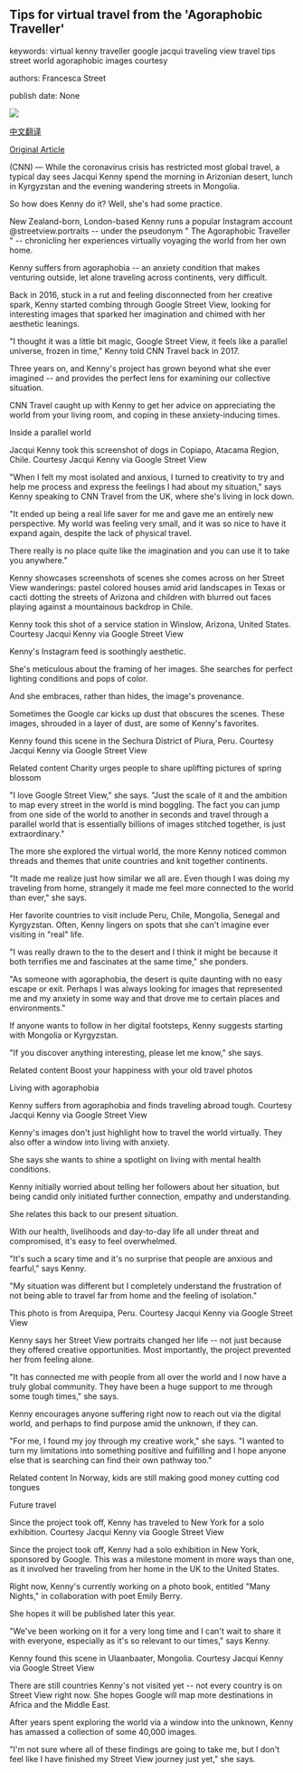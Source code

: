 ## Tips for virtual travel from the 'Agoraphobic Traveller'

keywords: virtual kenny traveller google jacqui traveling view travel tips street world agoraphobic images courtesy

authors: Francesca Street

publish date: None

![](https://cdn.cnn.com/cnnnext/dam/assets/200407122157-agoraphobic-traveller-tease-super-tease.jpg)

[中文翻译](Tips%20for%20virtual%20travel%20from%20the%20%27Agoraphobic%20Traveller%27_zh.md)

[Original Article](https://edition.cnn.com/travel/article/street-view-traveler-tips/index.html)

(CNN) — While the coronavirus crisis has restricted most global travel, a typical day sees Jacqui Kenny spend the morning in Arizonian desert, lunch in Kyrgyzstan and the evening wandering streets in Mongolia.

So how does Kenny do it? Well, she's had some practice.

New Zealand-born, London-based Kenny runs a popular Instagram account @streetview.portraits -- under the pseudonym " The Agoraphobic Traveller " -- chronicling her experiences virtually voyaging the world from her own home.

Kenny suffers from agoraphobia -- an anxiety condition that makes venturing outside, let alone traveling across continents, very difficult.

Back in 2016, stuck in a rut and feeling disconnected from her creative spark, Kenny started combing through Google Street View, looking for interesting images that sparked her imagination and chimed with her aesthetic leanings.

"I thought it was a little bit magic, Google Street View, it feels like a parallel universe, frozen in time," Kenny told CNN Travel back in 2017.

Three years on, and Kenny's project has grown beyond what she ever imagined -- and provides the perfect lens for examining our collective situation.

CNN Travel caught up with Kenny to get her advice on appreciating the world from your living room, and coping in these anxiety-inducing times.

Inside a parallel world

Jacqui Kenny took this screenshot of dogs in Copiapo, Atacama Region, Chile. Courtesy Jacqui Kenny via Google Street View

"When I felt my most isolated and anxious, I turned to creativity to try and help me process and express the feelings I had about my situation," says Kenny speaking to CNN Travel from the UK, where she's living in lock down.

"It ended up being a real life saver for me and gave me an entirely new perspective. My world was feeling very small, and it was so nice to have it expand again, despite the lack of physical travel.

There really is no place quite like the imagination and you can use it to take you anywhere."

Kenny showcases screenshots of scenes she comes across on her Street View wanderings: pastel colored houses amid arid landscapes in Texas or cacti dotting the streets of Arizona and children with blurred out faces playing against a mountainous backdrop in Chile.

Kenny took this shot of a service station in Winslow, Arizona, United States. Courtesy Jacqui Kenny via Google Street View

Kenny's Instagram feed is soothingly aesthetic.

She's meticulous about the framing of her images. She searches for perfect lighting conditions and pops of color.

And she embraces, rather than hides, the image's provenance.

Sometimes the Google car kicks up dust that obscures the scenes. These images, shrouded in a layer of dust, are some of Kenny's favorites.

Kenny found this scene in the Sechura District of Piura, Peru. Courtesy Jacqui Kenny via Google Street View

Related content Charity urges people to share uplifting pictures of spring blossom

"I love Google Street View," she says. "Just the scale of it and the ambition to map every street in the world is mind boggling. The fact you can jump from one side of the world to another in seconds and travel through a parallel world that is essentially billions of images stitched together, is just extraordinary."

The more she explored the virtual world, the more Kenny noticed common threads and themes that unite countries and knit together continents.

"It made me realize just how similar we all are. Even though I was doing my traveling from home, strangely it made me feel more connected to the world than ever," she says.

Her favorite countries to visit include Peru, Chile, Mongolia, Senegal and Kyrgyzstan. Often, Kenny lingers on spots that she can't imagine ever visiting in "real" life.

"I was really drawn to the to the desert and I think it might be because it both terrifies me and fascinates at the same time," she ponders.

"As someone with agoraphobia, the desert is quite daunting with no easy escape or exit. Perhaps I was always looking for images that represented me and my anxiety in some way and that drove me to certain places and environments."

If anyone wants to follow in her digital footsteps, Kenny suggests starting with Mongolia or Kyrgyzstan.

"If you discover anything interesting, please let me know," she says.

Related content Boost your happiness with your old travel photos

Living with agoraphobia

Kenny suffers from agoraphobia and finds traveling abroad tough. Courtesy Jacqui Kenny via Google Street View

Kenny's images don't just highlight how to travel the world virtually. They also offer a window into living with anxiety.

She says she wants to shine a spotlight on living with mental health conditions.

Kenny initially worried about telling her followers about her situation, but being candid only initiated further connection, empathy and understanding.

She relates this back to our present situation.

With our health, livelihoods and day-to-day life all under threat and compromised, it's easy to feel overwhelmed.

"It's such a scary time and it's no surprise that people are anxious and fearful," says Kenny.

"My situation was different but I completely understand the frustration of not being able to travel far from home and the feeling of isolation."

This photo is from Arequipa, Peru. Courtesy Jacqui Kenny via Google Street View

Kenny says her Street View portraits changed her life -- not just because they offered creative opportunities. Most importantly, the project prevented her from feeling alone.

"It has connected me with people from all over the world and I now have a truly global community. They have been a huge support to me through some tough times," she says.

Kenny encourages anyone suffering right now to reach out via the digital world, and perhaps to find purpose amid the unknown, if they can.

"For me, I found my joy through my creative work," she says. "I wanted to turn my limitations into something positive and fulfilling and I hope anyone else that is searching can find their own pathway too."

Related content In Norway, kids are still making good money cutting cod tongues

Future travel

Since the project took off, Kenny has traveled to New York for a solo exhibition. Courtesy Jacqui Kenny via Google Street View

Since the project took off, Kenny had a solo exhibition in New York, sponsored by Google. This was a milestone moment in more ways than one, as it involved her traveling from her home in the UK to the United States.

Right now, Kenny's currently working on a photo book, entitled "Many Nights," in collaboration with poet Emily Berry.

She hopes it will be published later this year.

"We've been working on it for a very long time and I can't wait to share it with everyone, especially as it's so relevant to our times," says Kenny.

Kenny found this scene in Ulaanbaater, Mongolia. Courtesy Jacqui Kenny via Google Street View

There are still countries Kenny's not visited yet -- not every country is on Street View right now. She hopes Google will map more destinations in Africa and the Middle East.

After years spent exploring the world via a window into the unknown, Kenny has amassed a collection of some 40,000 images.

"I'm not sure where all of these findings are going to take me, but I don't feel like I have finished my Street View journey just yet," she says.